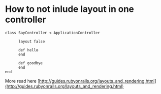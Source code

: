 # How to not inlude layout in one controller
	
	class SayController < ApplicationController

		  layout false

		  def hello
		  end

		  def goodbye
		  end
	end

More read here [http://guides.rubyonrails.org/layouts_and_rendering.html](http://guides.rubyonrails.org/layouts_and_rendering.html)	